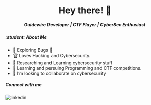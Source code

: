 <h1 align="center">Hey there! 👋 </h1>
                                                                                                                                         
<h5 align="center"> Guidewire Developer | CTF Player | CyberSec Enthusiast </h5>

<h5>:student: About Me </h5>

- 🤔 Exploring Bugs :smiling_face_with_tear:
- :trophy: Loves Hacking and Cybersecurity.
- 🔭 Researching and Learning cybersecurity stuff
- 🌱 Learning and persuing Programming and CTF competitions.
- :bicyclist: I’m looking to collaborate on cybersecurity
 
<h5> Connect with me </h5>
<a href="https://www.linkedin.com/in/tanuj-dey/" rel="nofollow noreferrer" style="text-decoration: none;">
    <img src="https://i.stack.imgur.com/gVE0j.png" alt="linkedin" >
</a>

